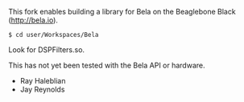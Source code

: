 This fork enables building a library for Bela on the Beaglebone Black (http://bela.io).

    $ cd user/Workspaces/Bela

Look for DSPFilters.so.

This has not yet been tested with the Bela API or hardware.

- Ray Haleblian
- Jay Reynolds
